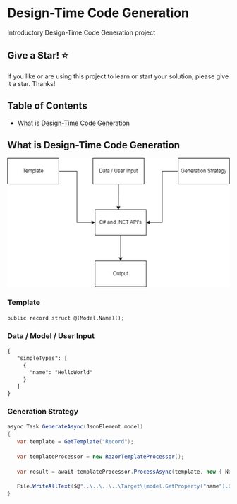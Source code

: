 # Design-Time Code Generation
Introductory Design-Time Code Generation project 

## Give a Star! :star:

If you like or are using this project to learn or start your solution, please give it a star. Thanks!

## Table of Contents
- [What is Design-Time Code Generation](#whatisit)

  

## What is Design-Time Code Generation

 <img src="images/code-generation-1.jpg" />


 ### Template

 ```text
 public record struct @(Model.Name)();
 ```

 ### Data / Model / User Input
 ```data
 {
    "simpleTypes": [
      {
        "name": "HelloWorld"
      }
    ]
}
 ```

 ### Generation Strategy
 ```csharp
 async Task GenerateAsync(JsonElement model)
{
    var template = GetTemplate("Record");

    var templateProcessor = new RazorTemplateProcessor();

    var result = await templateProcessor.ProcessAsync(template, new { Name = model.GetProperty("name").GetString() });

    File.WriteAllText($@"..\..\..\..\Target\{model.GetProperty("name").GetString()}.g.cs", result);
}
 ```
